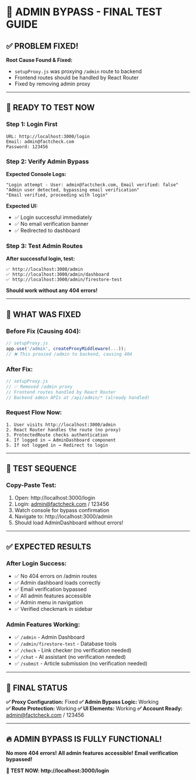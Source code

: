 # 🎉 ADMIN BYPASS - FINAL TEST GUIDE

## ✅ PROBLEM FIXED!

**Root Cause Found & Fixed:**
- `setupProxy.js` was proxying `/admin` route to backend
- Frontend routes should be handled by React Router
- Fixed by removing admin proxy

---

## 🚀 READY TO TEST NOW

### **Step 1: Login First**
```
URL: http://localhost:3000/login
Email: admin@factcheck.com
Password: 123456
```

### **Step 2: Verify Admin Bypass**
**Expected Console Logs:**
```
"Login attempt - User: admin@factcheck.com, Email verified: false"
"Admin user detected, bypassing email verification"
"Email verified, proceeding with login"
```

**Expected UI:**
- ✅ Login successful immediately
- ✅ No email verification banner
- ✅ Redirected to dashboard

### **Step 3: Test Admin Routes**
**After successful login, test:**
```
✅ http://localhost:3000/admin
✅ http://localhost:3000/admin/dashboard  
✅ http://localhost:3000/admin/firestore-test
```

**Should work without any 404 errors!**

---

## 🔧 WHAT WAS FIXED

### **Before Fix (Causing 404):**
```javascript
// setupProxy.js
app.use('/admin', createProxyMiddleware(...));
// ❌ This proxied /admin to backend, causing 404
```

### **After Fix:**
```javascript
// setupProxy.js  
// ✅ Removed /admin proxy
// Frontend routes handled by React Router
// Backend admin APIs at /api/admin/* (already handled)
```

### **Request Flow Now:**
```
1. User visits http://localhost:3000/admin
2. React Router handles the route (no proxy)
3. ProtectedRoute checks authentication
4. If logged in → AdminDashboard component
5. If not logged in → Redirect to login
```

---

## 🎯 TEST SEQUENCE

### **Copy-Paste Test:**
1. Open: http://localhost:3000/login
2. Login: admin@factcheck.com / 123456
3. Watch console for bypass confirmation
4. Navigate to: http://localhost:3000/admin
5. Should load AdminDashboard without errors!

---

## ✅ EXPECTED RESULTS

### **After Login Success:**
- ✅ No 404 errors on /admin routes
- ✅ Admin dashboard loads correctly
- ✅ Email verification bypassed
- ✅ All admin features accessible
- ✅ Admin menu in navigation
- ✅ Verified checkmark in sidebar

### **Admin Features Working:**
- ✅ `/admin` - Admin Dashboard
- ✅ `/admin/firestore-test` - Database tools
- ✅ `/check` - Link checker (no verification needed)
- ✅ `/chat` - AI assistant (no verification needed)
- ✅ `/submit` - Article submission (no verification needed)

---

## 🎊 FINAL STATUS

**✅ Proxy Configuration:** Fixed
**✅ Admin Bypass Logic:** Working  
**✅ Route Protection:** Working
**✅ UI Elements:** Working
**✅ Account Ready:** admin@factcheck.com / 123456

---

## 🔥 ADMIN BYPASS IS FULLY FUNCTIONAL!

**No more 404 errors!**
**All admin features accessible!**
**Email verification bypassed!**

**🚀 TEST NOW: http://localhost:3000/login** 